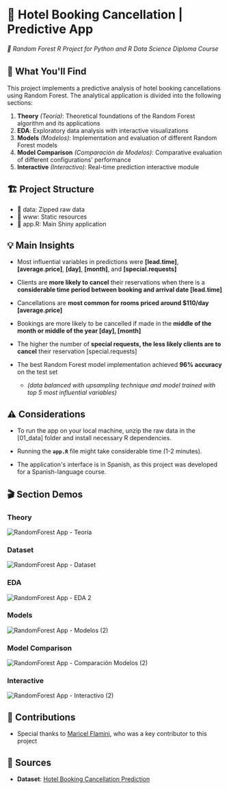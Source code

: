 # 🏨 Hotel Booking Cancellation | Predictive App


###### 🌳 Random Forest R Project for *Python and R Data Science Diploma* Course


## 🔎 What You'll Find
This project implements a predictive analysis of hotel booking cancellations using Random Forest.
The analytical application is divided into the following sections:

1. **Theory** *(Teoría)*: Theoretical foundations of the Random Forest algorithm and its applications
2. **EDA**: Exploratory data analysis with interactive visualizations
3. **Models** *(Modelos)*: Implementation and evaluation of different Random Forest models
4. **Model Comparison** *(Comparación de Modelos)*: Comparative evaluation of different configurations' performance
5. **Interactive** *(Interactivo)*: Real-time prediction interactive module


## 🏗️ Project Structure
- 📁 data: Zipped raw data
- 📁 www: Static resources
- 📱 app.R: Main Shiny application


## 💡 Main Insights
- Most influential variables in predictions were **[lead.time]**, **[average.price]**, **[day]**, **[month]**, and **[special.requests]**

- Clients are **more likely to cancel** their reservations when there is a **considerable time period between booking and arrival date [lead.time]**

- Cancellations are **most common for rooms priced around $110/day [average.price]**

- Bookings are more likely to be cancelled if made in the **middle of the month or middle of the year [day], [month]**

- The higher the number of **special requests, the less likely clients are to cancel** their reservation [special.requests]

- The best Random Forest model implementation achieved **96% accuracy** on the test set
    
    - *(data balanced with upsampling technique and model trained with top 5 most influential variables)*


## ⚠️ Considerations
- To run the app on your local machine, unzip the raw data in the [01_data] folder and install necessary R dependencies.

- Running the **`app.R`** file might take considerable time (1-2 minutes).

- The application's interface is in Spanish, as this project was developed for a Spanish-language course.


## 🎬 Section Demos

### Theory
![RandomForest App - Teoría](https://github.com/user-attachments/assets/6f8be78d-5ac7-4128-b695-528311f617c2)


### Dataset
![RandomForest App - Dataset](https://github.com/user-attachments/assets/46549050-8c47-4fb9-b139-4f8b2cfddaef)


### EDA
![RandomForest App - EDA 2](https://github.com/user-attachments/assets/cdc1c569-b76a-427e-b4e8-7a64e0d67f1a)


### Models
![RandomForest App - Modelos (2)](https://github.com/user-attachments/assets/ce30b99d-a993-427a-8d02-52c38d869be4)


### Model Comparison
![RandomForest App - Comparación Modelos (2)](https://github.com/user-attachments/assets/0dae8d0d-baf8-4a2f-b1bc-c572686c1bda)


### Interactive
![RandomForest App - Interactivo (2)](https://github.com/user-attachments/assets/b2b5b858-306b-4b01-91f0-5a464aff6e35)


## 👥 Contributions
- Special thanks to [Maricel Flamini](https://ar.linkedin.com/in/maricel-flamini-19a433222), who was a key contributor to this project


## 🔗 Sources
- **Dataset**: [Hotel Booking Cancellation Prediction](https://www.kaggle.com/datasets/youssefaboelwafa/hotel-booking-cancellation-prediction/data)

